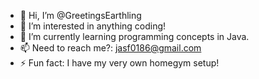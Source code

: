 - 👋 Hi, I’m @GreetingsEarthling
- 👀 I’m interested in anything coding!
- 🌱 I’m currently learning programming concepts in Java.
- 📫 Need to reach me?: jasf0186@gmail.com
- ⚡ Fun fact: I have my very own homegym setup!

<!---
GreetingsEarthling/GreetingsEarthling is a ✨ special ✨ repository because its `README.md` (this file) appears on your GitHub profile.
You can click the Preview link to take a look at your changes.
--->
